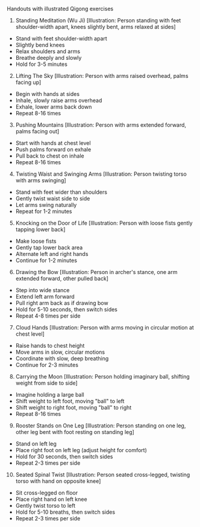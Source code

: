 Handouts with illustrated Qigong exercises

1. Standing Meditation (Wu Ji)
[Illustration: Person standing with feet shoulder-width apart, knees slightly bent, arms relaxed at sides]
- Stand with feet shoulder-width apart
- Slightly bend knees
- Relax shoulders and arms
- Breathe deeply and slowly
- Hold for 3-5 minutes

2. Lifting The Sky
[Illustration: Person with arms raised overhead, palms facing up]
- Begin with hands at sides
- Inhale, slowly raise arms overhead
- Exhale, lower arms back down
- Repeat 8-16 times

3. Pushing Mountains
[Illustration: Person with arms extended forward, palms facing out]
- Start with hands at chest level
- Push palms forward on exhale
- Pull back to chest on inhale
- Repeat 8-16 times

4. Twisting Waist and Swinging Arms
[Illustration: Person twisting torso with arms swinging]
- Stand with feet wider than shoulders
- Gently twist waist side to side
- Let arms swing naturally
- Repeat for 1-2 minutes

5. Knocking on the Door of Life
[Illustration: Person with loose fists gently tapping lower back]
- Make loose fists
- Gently tap lower back area
- Alternate left and right hands
- Continue for 1-2 minutes

6. Drawing the Bow
[Illustration: Person in archer's stance, one arm extended forward, other pulled back]
- Step into wide stance
- Extend left arm forward
- Pull right arm back as if drawing bow
- Hold for 5-10 seconds, then switch sides
- Repeat 4-8 times per side

7. Cloud Hands
[Illustration: Person with arms moving in circular motion at chest level]
- Raise hands to chest height
- Move arms in slow, circular motions
- Coordinate with slow, deep breathing
- Continue for 2-3 minutes

8. Carrying the Moon
[Illustration: Person holding imaginary ball, shifting weight from side to side]
- Imagine holding a large ball
- Shift weight to left foot, moving "ball" to left
- Shift weight to right foot, moving "ball" to right
- Repeat 8-16 times

9. Rooster Stands on One Leg
[Illustration: Person standing on one leg, other leg bent with foot resting on standing leg]
- Stand on left leg
- Place right foot on left leg (adjust height for comfort)
- Hold for 30 seconds, then switch sides
- Repeat 2-3 times per side

10. Seated Spinal Twist
[Illustration: Person seated cross-legged, twisting torso with hand on opposite knee]
- Sit cross-legged on floor
- Place right hand on left knee
- Gently twist torso to left
- Hold for 5-10 breaths, then switch sides
- Repeat 2-3 times per side